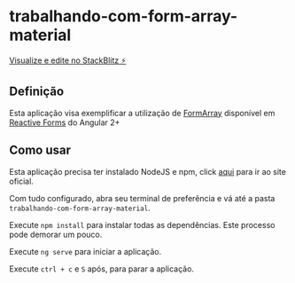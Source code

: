 # trabalhando-com-form-array-material


[Visualize e edite no StackBlitz ⚡️](https://stackblitz.com/edit/trabalhando-com-form-array-material)

## Definição
Esta aplicação visa exemplificar a utilização de [FormArray](https://angular.io/api/forms/FormArray) disponível em [Reactive Forms](https://angular.io/guide/reactive-forms) do Angular 2+

## Como usar
Esta aplicação precisa ter instalado NodeJS e npm, click [aqui](https://nodejs.org/) para ir ao site oficial.

Com tudo configurado, abra seu terminal de preferência e vá até a pasta `trabalhando-com-form-array-material`.

Execute `npm install` para instalar todas as dependências. Este processo pode demorar um pouco.

Execute `ng serve` para iniciar a aplicação.

Execute `ctrl + c` e `S` após, para parar a aplicação.
